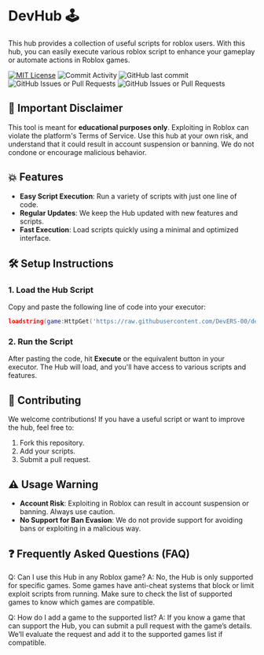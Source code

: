 # **DevHub** 🕹️ 
This hub provides a collection of useful scripts for roblox users. With this hub, you can easily execute various roblox script to enhance your gameplay or automate actions in Roblox games.

[![MIT License](https://img.shields.io/badge/License-MIT-green.svg)](https://choosealicense.com/licenses/mit/)
![Commit Activity](https://img.shields.io/github/commit-activity/w/DevERS-00/devhub)
![GitHub last commit](https://img.shields.io/github/last-commit/DevERS-00/devhub)
![GitHub Issues or Pull Requests](https://img.shields.io/github/issues/DevERS-00/devhub)
![GitHub Issues or Pull Requests](https://img.shields.io/github/issues-pr/DevERS-00/devhub)

## 🚨 **Important Disclaimer**

This tool is meant for **educational purposes only**. Exploiting in Roblox can violate the platform's Terms of Service. Use this hub at your own risk, and understand that it could result in account suspension or banning. We do not condone or encourage malicious behavior.

## 💥 **Features**
- **Easy Script Execution**: Run a variety of scripts with just one line of code.
- **Regular Updates**: We keep the Hub updated with new features and scripts.
- **Fast Execution**: Load scripts quickly using a minimal and optimized interface.

## 🛠️ **Setup Instructions**

### 1. **Load the Hub Script**
Copy and paste the following line of code into your executor:

```lua
loadstring(game:HttpGet('https://raw.githubusercontent.com/DevERS-00/devhub/refs/heads/main/init.lua'))()
```

### 2. **Run the Script**
After pasting the code, hit **Execute** or the equivalent button in your executor. The Hub will load, and you'll have access to various scripts and features.

## 📄 **Contributing**

We welcome contributions! If you have a useful script or want to improve the hub, feel free to:
1. Fork this repository.
2. Add your scripts.
3. Submit a pull request.

## ⚠️ **Usage Warning**

- **Account Risk**: Exploiting in Roblox can result in account suspension or banning. Always use caution.
- **No Support for Ban Evasion**: We do not provide support for avoiding bans or exploiting in a malicious way.

## **❓ Frequently Asked Questions (FAQ)**

Q: Can I use this Hub in any Roblox game?
A: No, the Hub is only supported for specific games. Some games have anti-cheat systems that block or limit exploit scripts from running. Make sure to check the list of supported games to know which games are compatible.

Q: How do I add a game to the supported list?
A: If you know a game that can support the Hub, you can submit a pull request with the game’s details. We’ll evaluate the request and add it to the supported games list if compatible.

